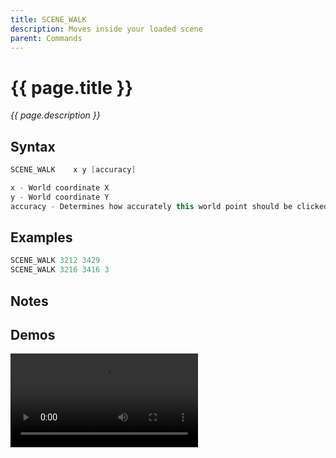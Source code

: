 ```yaml
---
title: SCENE_WALK
description: Moves inside your loaded scene
parent: Commands
---
```


# {{ page.title }}

_{{ page.description }}_

## Syntax

```java
SCENE_WALK    x y [accuracy] 

x - World coordinate X
y - World coordinate Y
accuracy - Determines how accurately this world point should be clicked - unit is tiles, higher number means less accurate

```

## Examples

```java
SCENE_WALK 3212 3429
SCENE_WALK 3216 3416 3
```

## Notes


## Demos

![](https://i.imgur.com/ceNFYk6.mp4)

